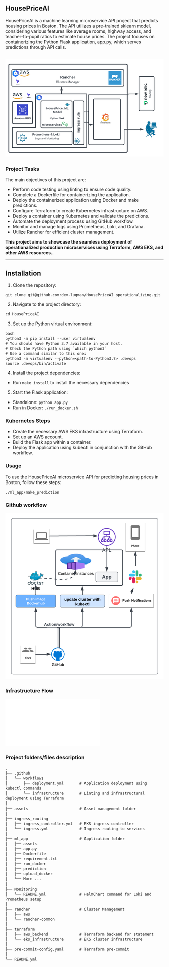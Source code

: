 ## HousePriceAI

HousePriceAI is a machine learning microservice API project that predicts housing prices in Boston. The API utilizes a pre-trained sklearn model, considering various features like average rooms, highway access, and teacher-to-pupil ratios to estimate house prices. The project focuses on containerizing the Python Flask application, app.py, which serves predictions through API calls.

## ![](./assets/project.png)

### Project Tasks

The main objectives of this project are:

- Perform code testing using linting to ensure code quality.
- Complete a Dockerfile for containerizing the application.
- Deploy the containerized application using Docker and make predictions.
- Configure Terraform to create Kubernetes infrastructure on AWS.
- Deploy a container using Kubernetes and validate the predictions.
- Automate the deployment process using GitHub workflow.
- Monitor and manage logs using Prometheus, Loki, and Grafana.
- Utilize Rancher for efficient cluster management.

**This project aims to showcase the seamless deployment of operationalized production microservices using Terraform, AWS EKS, and other AWS resources..**

---

## Installation

1. Clone the repository:

```
git clone git@github.com:dev-luqman/HousePriceAI_operationalizing.git
```

2. Navigate to the project directory:

```
cd HousePriceAI
```

3. Set up the Python virtual environment:

```
bash
python3 -m pip install --user virtualenv
# You should have Python 3.7 available in your host.
# Check the Python path using `which python3`
# Use a command similar to this one:
python3 -m virtualenv --python=<path-to-Python3.7> .devops
source .devops/bin/activate
```

4. Install the project dependencies:

- Run `make install` to install the necessary dependencies

5. Start the Flask application:

- Standalone: `python app.py`
- Run in Docker: `./run_docker.sh`
<!-- 3. Run in Kubernetes: `./run_kubernetes.sh` -->

### Kubernetes Steps

- Create the necessary AWS EKS infrastructure using Terraform.
- Set up an AWS account.
- Build the Flask app within a container.
- Deploy the application using kubectl in conjunction with the GitHub workflow.

### Usage

To use the HousePriceAI microservice API for predicting housing prices in Boston, follow these steps:

```
./ml_app/make_prediction
```

### Github workflow

![](./assets/git_workflow.png)

### Infrastructure Flow

![](./assets/infrastructure_flow.ppsx)

### Project folders/files description

```
.
├── .github
│   └── workflows
│       ├── deployment.yml       # Application deployment using kubectl commands
│       └── infrastructure       # Linting and infrastructural deployment using Terraform
│
├── assets                       # Asset management folder
│
├── ingress_routing
│   ├── ingress_controller.yml   # EKS ingress controller
│   └── ingress.yml              # Ingress routing to services
│
├── ml_app                       # Application folder
│   ├── assets
│   ├── app.py
│   ├── Dockerfile
│   ├── requirement.txt
│   ├── run_docker
│   ├── prediction
│   ├── upload_docker
│   └── More ...
│
├── Monitoring
│   └── README.yml               # HelmChart command for Loki and Prometheus setup
│
├── rancher                      # Cluster Management
│   ├── aws
│   └── rancher-common
│
├── terraform
│   ├── aws_backend              # Terraform backend for statement
│   └── eks_infrastructure       # EKS cluster infrastructure
│
├── pre-commit-config.yaml       # Terraform pre-commit
│
└── README.yml

```
